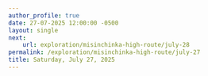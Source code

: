 ```yaml
---
author_profile: true
date: 27-07-2025 12:00:00 -0500
layout: single
next:
    url: exploration/misinchinka-high-route/july-28
permalink: /exploration/misinchinka-high-route/july-27
title: Saturday, July 27, 2025
---
```


